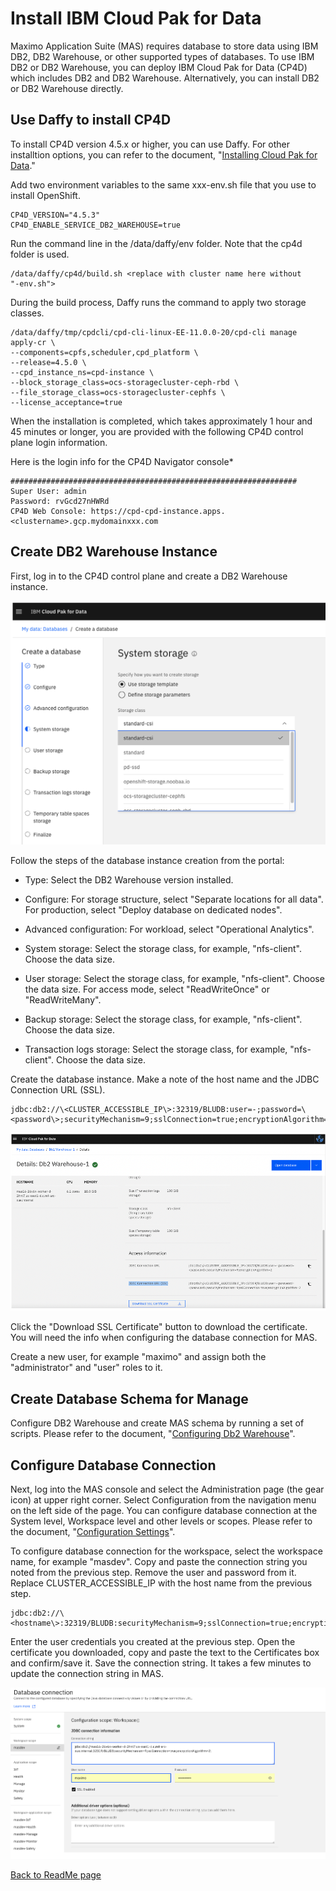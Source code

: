 # Install IBM Cloud Pak for Data

Maximo Application Suite (MAS) requires database to store data using IBM
DB2, DB2 Warehouse, or other supported types of databases. To use IBM DB2 or DB2
Warehouse, you can deploy IBM
Cloud Pak for Data (CP4D) which includes DB2 and DB2 Warehouse. Alternatively, 
you can install DB2 or DB2 Warehouse directly.

## Use Daffy to install CP4D

To install CP4D version 4.5.x or higher, you can use Daffy. For other installtion options, you can refer to the document,
"[Installing Cloud Pak for
Data](https://www.ibm.com/docs/en/cloud-paks/cp-data/4.5.x?topic=installing)."

Add two environment variables to the same xxx-env.sh file that you use to install OpenShift.

```
CP4D_VERSION="4.5.3"
CP4D_ENABLE_SERVICE_DB2_WAREHOUSE=true
```

Run the command line in the /data/daffy/env folder. Note that the cp4d
folder is used.

```
/data/daffy/cp4d/build.sh <replace with cluster name here without
"-env.sh">
```

During the build process, Daffy runs the command to apply two storage
classes.

```
/data/daffy/tmp/cpdcli/cpd-cli-linux-EE-11.0.0-20/cpd-cli manage apply-cr \
--components=cpfs,scheduler,cpd_platform \
--release=4.5.0 \
--cpd_instance_ns=cpd-instance \
--block_storage_class=ocs-storagecluster-ceph-rbd \
--file_storage_class=ocs-storagecluster-cephfs \
--license_acceptance=true
```

When the installation is completed, which takes approximately 1 hour and
45 minutes or longer, you are provided with the following CP4D control
plane login information.

Here is the login info for the CP4D Navigator console*

```
################################################################
Super User: admin
Password: rvGcd27nHWRd
CP4D Web Console: https://cpd-cpd-instance.apps.<clustername>.gcp.mydomainxxx.com   
```

## Create DB2 Warehouse Instance

First, log in to the CP4D control plane and create a DB2 Warehouse
instance.

![Create DB2 Warehouse](media/create-db2wh.png)

Follow the steps of the database instance creation from the portal:

-   Type: Select the DB2 Warehouse version installed.

-   Configure: For storage structure, select "Separate locations for all
    data". For production, select "Deploy database on dedicated nodes".

-   Advanced configuration: For workload, select "Operational
    Analytics".

-   System storage: Select the storage class, for example, "nfs-client".
    Choose the data size.

-   User storage: Select the storage class, for example, "nfs-client".
    Choose the data size. For access mode, select "ReadWriteOnce" or
    "ReadWriteMany".

-   Backup storage: Select the storage class, for example, "nfs-client".
    Choose the data size.

-   Transaction logs storage: Select the storage class, for example,
    "nfs-client". Choose the data size.

Create the database instance. Make a note of the host name and the JDBC
Connection URL (SSL).

```
jdbc:db2://\<CLUSTER_ACCESSIBLE_IP\>:32319/BLUDB:user=-;password=\<password\>;securityMechanism=9;sslConnection=true;encryptionAlgorithm=2
```

![DB2 Warehouse Details](media/db2wh-details.png)

Click the "Download SSL Certificate" button to download the certificate.
You will need the info when configuring the database connection for MAS.

Create a new user, for example "maximo" and assign both the
"administrator" and "user" roles to it.

## Create Database Schema for Manage

Configure DB2 Warehouse and create MAS schema by running a set of
scripts. Please refer to the document, "[Configuring Db2
Warehouse](https://www.ibm.com/docs/en/maximo-manage/continuous-delivery?topic=deployment-configuring-db2-warehouse)".

## Configure Database Connection

Next, log into the MAS console and select the Administration page (the
gear icon) at upper right corner. Select Configuration from the
navigation menu on the left side of the page. You can configure database
connection at the System level, Workspace level and other levels or
scopes. Please refer to the document, "[Configuration
Settings](https://www.ibm.com/docs/en/mas85/8.5.0?topic=administering-configuring-suite)".

To configure database connection for the workspace, select the workspace
name, for example "masdev". Copy and paste the connection string you
noted from the previous step. Remove the user and password from it.
Replace CLUSTER_ACCESSIBLE_IP with the host name from the previous step.

```
jdbc:db2://\<hostname\>:32319/BLUDB:securityMechanism=9;sslConnection=true;encryptionAlgorithm=2;
```

Enter the user credentials you created at the previous step. Open the
certificate you downloaded, copy and paste the text to the Certificates
box and confirm/save it. Save the connection string. It takes a few
minutes to update the connection string in MAS.

![Database Connection](media/database-connection.png)

[Back to ReadMe page](./README.MD)